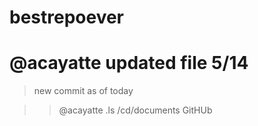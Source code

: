 # bestrepoever

# @acayatte updated file 5/14
> new commit as of today

>>  @acayatte .ls /cd/documents GitHUb


